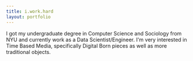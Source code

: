 ```yaml
---
title: i.work.hard
layout: portfolio
---
```


I got my undergraduate degree in Computer Science and Sociology from NYU and currently work as a Data Scientist/Engineer. I'm very interested in Time Based Media, specifically Digital Born pieces as well as more traditional objects.
